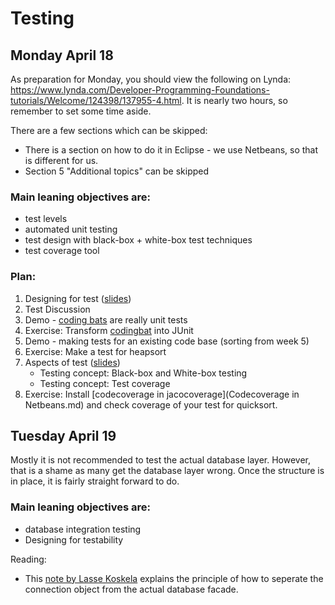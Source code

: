 # Testing
## Monday April 18

As preparation for Monday, you should view the following on Lynda:
<https://www.lynda.com/Developer-Programming-Foundations-tutorials/Welcome/124398/137955-4.html>. 
It is nearly two hours, so remember to set some time aside.

There are a few sections which can be skipped:

- There is a section on how to do it in Eclipse - we use Netbeans, so that is different for us.
- Section 5 "Additional topics" can be skipped

### Main leaning objectives are:
* test levels 
* automated unit testing
* test design with black-box + white-box test techniques
* test coverage tool

### Plan:
1. Designing for test ([slides](TestSlides.pdf))
1. Test Discussion
3. Demo - [coding bats](http://codingbat.com/prob/p192082) are really unit tests
4. Exercise: Transform [codingbat](http://codingbat.com/prob/p136351) into JUnit
5. Demo - making tests for an existing code base (sorting from week 5)
6. Exercise: Make a test for heapsort
7. Aspects of test ([slides](TestSlides.pdf))
	- Testing concept: Black-box and White-box testing
	- Testing concept: Test coverage
8. Exercise: Install [codecoverage in jacocoverage](Codecoverage in Netbeans.md) and check coverage of your test for quicksort.


## Tuesday April 19
Mostly it is not recommended to test the actual database layer. 
However, that is a shame as many get the database layer wrong. Once the structure is in place, it is fairly straight forward to do.

### Main leaning objectives are:
* database integration testing 
* Designing for testability


Reading:

- This [note by Lasse Koskela](databaseTest.md) explains the principle of how to seperate the connection object from the actual database facade.

	
	
	
	
